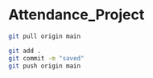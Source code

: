 # Attendance_Project
```bash
git pull origin main
```  
```bash
git add .
git commit -m "saved"
git push origin main
```  